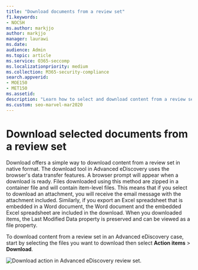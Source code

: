 ```yaml
---
title: "Download documents from a review set"
f1.keywords:
- NOCSH
ms.author: markjjo
author: markjjo
manager: laurawi
ms.date: 
audience: Admin
ms.topic: article
ms.service: O365-seccomp
ms.localizationpriority: medium
ms.collection: M365-security-compliance
search.appverid:
- MOE150
- MET150
ms.assetid: 
description: "Learn how to select and download content from a review set in Advanced eDiscovery for presentations or external reviews."
ms.custom: seo-marvel-mar2020
---
```


# Download selected documents from a review set

Download offers a simple way to download content from a review set in native format. The download tool in Advanced eDiscovery uses the browser's data transfer features. A browser prompt will appear when a download is ready. Files downloaded using this method are zipped in a container file and will contain item-level files. This means that if you select to download an attachment, you will receive the email message with the attachment included. Similarly, if you export an Excel spreadsheet that is embedded in a Word document, the Word document and the embedded Excel spreadsheet are included in the download. When you downloaded items, the Last Modified Data property is preserved and can be viewed as a file property.

To download content from a review set in an Advanced eDiscovery case, start by selecting the files you want to download then select **Action items** > **Download**.

![Download action in Advanced eDiscovery review set.](../media/eDiscoDownload.png)
